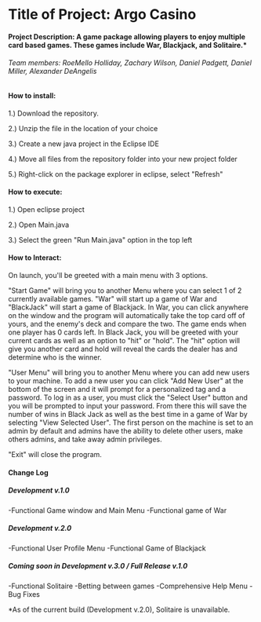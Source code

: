 # Title of Project: Argo Casino

#### Project Description: A game package allowing players to enjoy multiple card based games. These games include War, Blackjack, and Solitaire.*

###### Team members: RoeMello Holliday, Zachary Wilson, Daniel Padgett, Daniel Miller, Alexander DeAngelis



#### How to install:

1.) Download the repository.

2.) Unzip the file in the location of your choice

3.) Create a new java project in the Eclipse IDE

4.) Move all files from the repository folder into your new project folder

5.) Right-click on the package explorer in eclipse, select "Refresh"



#### How to execute: 

1.) Open eclipse project

2.) Open Main.java

3.) Select the green "Run Main.java" option in the top left



#### How to Interact:

On launch, you'll be greeted with a main menu with 3 options. 

"Start Game" will bring you to another Menu where you can select 1 of 2 currently available games. "War" will start up a game of War and "BlackJack" will
start a game of Blackjack. 
In War, you can click anywhere on the window and the program will automatically take the top card off of yours, and the enemy's deck and compare the two. The
game ends when one player has 0 cards left.
In Black Jack, you will be greeted with your current cards as well as an option to "hit" or "hold". The "hit" option will give you another card and hold will 
reveal the cards the dealer has and determine who is the winner. 

"User Menu" will bring you to another Menu where you can add new users to your machine. To add a new user you can click "Add New User" at the bottom of the screen
and it will prompt for a personalized tag and a password. To log in as a user, you must click the "Select User" button and you will be prompted to input your password.
From there this will save the number of wins in Black Jack as well as the best time in a game of War by selecting "View Selected User". The first person on the machine 
is set to an admin by default and admins have the ability to delete other users, make others admins, and take away admin privileges. 

"Exit" will close the program.

#### Change Log

##### Development v.1.0
-Functional Game window and Main Menu
-Functional game of War

##### Development v.2.0
-Functional User Profile Menu
-Functional Game of Blackjack

##### Coming soon in Development v.3.0 / Full Release v.1.0
-Functional Solitaire
-Betting between games
-Comprehensive Help Menu
-Bug Fixes

*As of the current build (Development v.2.0), Solitaire is unavailable.

